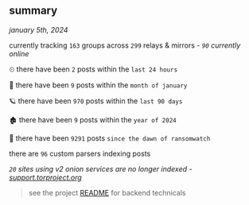 
## summary
_january 5th, 2024_

currently tracking `163` groups across `299` relays & mirrors - _`90` currently online_

⏲ there have been `2` posts within the `last 24 hours`

🦈 there have been `9` posts within the `month of january`

🪐 there have been `970` posts within the `last 90 days`

🏚 there have been `9` posts within the `year of 2024`

🦕 there have been `9291` posts `since the dawn of ransomwatch`

there are `96` custom parsers indexing posts

_`20` sites using v2 onion services are no longer indexed - [support.torproject.org](https://support.torproject.org/onionservices/v2-deprecation/)_

> see the project [README](https://github.com/joshhighet/ransomwatch#ransomwatch--) for backend technicals
